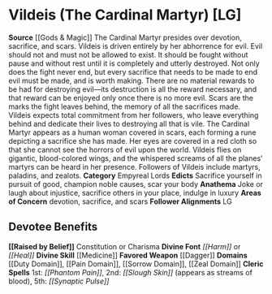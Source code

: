 ﻿---
ability:
- Constitution
- Charisma
ability_boost:
- Constitution
- Charisma
alignment: LG
deity:
- '[[DATABASE/deity/Vildeis|Vildeis]]'
deity_category: Empyreal Lords
divine_font: Harm or Heal
domain:
- '[[DATABASE/domain/Duty Domain|Duty]]'
- '[[DATABASE/domain/Pain Domain|Pain]]'
- '[[DATABASE/domain/Sorrow Domain|Sorrow]]'
- '[[DATABASE/domain/Zeal Domain|Zeal]]'
favored_weapon: '[[DATABASE/weapon/Dagger|Dagger]]'
follower_alignment:
- LG
id: '130'
name: Vildeis
rarity: Common
skill:
- '[[DATABASE/skill/Medicine|Medicine]]'
source: '[[DATABASE/source/Gods & Magic|Gods & Magic]]'
trait: null
type: Deity

---
# Vildeis (The Cardinal Martyr) [LG]

**Source** [[Gods & Magic]] 
The Cardinal Martyr presides over devotion, sacrifice, and scars. Vildeis is driven entirely by her abhorrence for evil. Evil should not and must not be allowed to exist. It should be fought without pause and without rest until it is completely and utterly destroyed. Not only does the fight never end, but every sacrifice that needs to be made to end evil must be made, and is worth making. There are no material rewards to be had for destroying evil—its destruction is all the reward necessary, and that reward can be enjoyed only once there is no more evil. Scars are the marks the fight leaves behind, the memory of all the sacrifices made. Vildeis expects total commitment from her followers, who leave everything behind and dedicate their lives to destroying all that is vile.
 The Cardinal Martyr appears as a human woman covered in scars, each forming a rune depicting a sacrifice she has made. Her eyes are covered in a red cloth so that she cannot see the horrors of evil upon the world. Vildeis flies on gigantic, blood-colored wings, and the whispered screams of all the planes’ martyrs can be heard in her presence. Followers of Vildeis include martyrs, paladins, and zealots.
**Category** Empyreal Lords
**Edicts** Sacrifice yourself in pursuit of good, champion noble causes, scar your body
**Anathema** Joke or laugh about injustice, sacrifice others in your place, indulge in luxury
**Areas of Concern** devotion, sacrifice, and scars
**Follower Alignments** LG

## Devotee Benefits

**[[Raised by Belief]]** Constitution or Charisma
**Divine Font** _[[Harm]]_ or _[[Heal]]_
**Divine Skill** [[Medicine]]
**Favored Weapon** [[Dagger]]
**Domains** [[Duty Domain]], [[Pain Domain]], [[Sorrow Domain]], [[Zeal Domain]]
**Cleric Spells** 1st: _[[Phantom Pain]]_, 2nd: _[[Slough Skin]]_ (appears as streams of blood), 5th: _[[Synaptic Pulse]]_